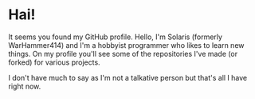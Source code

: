 # Hai!
It seems you found my GitHub profile. Hello, I'm Solaris (formerly WarHammer414) and I'm a hobbyist programmer who likes to learn new things.
On my profile you'll see some of the repositories I've made (or forked) for various projects.

I don't have much to say as I'm not a talkative person but that's all I have right now.
